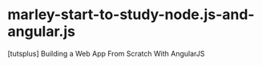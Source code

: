 marley-start-to-study-node.js-and-angular.js
============================================

[tutsplus] Building a Web App From Scratch With AngularJS
